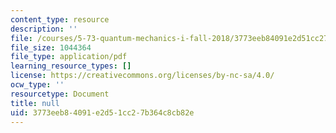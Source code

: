```yaml
---
content_type: resource
description: ''
file: /courses/5-73-quantum-mechanics-i-fall-2018/3773eeb84091e2d51cc27b364c8cb82e_MIT5_73F18_Lec29.pdf
file_size: 1044364
file_type: application/pdf
learning_resource_types: []
license: https://creativecommons.org/licenses/by-nc-sa/4.0/
ocw_type: ''
resourcetype: Document
title: null
uid: 3773eeb8-4091-e2d5-1cc2-7b364c8cb82e
---
```

